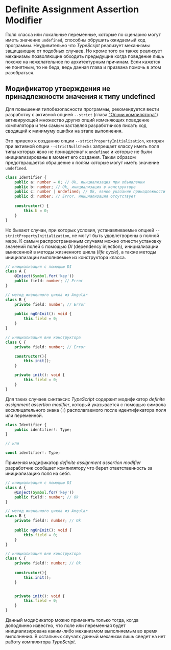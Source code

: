 # Definite Assignment Assertion Modifier
Поля класса или локальные переменные, которые по сценарию могут иметь значение `undefined`, способны обрушить ожидаемый ход программы. Неудивительно что _TypeScript_ реализует механизмы защищающие от подобных случаев. Но кроме того он также реализует механизмы позволяющие обходить предыдущие когда поведение лишь похоже на нежелательное по архитектурным причинам. Если кажется не понятным, то не беда, ведь данная глава и призвана помочь в этом разобраться.


## Модификатор утверждения не принадлежности значения к типу undefined

Для повышения типобезопасности программы, рекомендуется вести разработку с активной опцией `--strict` (глава [“Опции компилятора”](../060.(Компилятор)%20Опции%20компилятора)) активирующей множество других опций изменяющих поведение компилятора и тем самым заставляя разработчиков писать код сводящий к минимуму ошибки на этапе выполнения. 

Это привело к созданию опции `--strictPropertyInitialization`, которая при активной опции `--strictNullChecks` запрещает классу иметь поля типы которых явно не принадлежат к `undefined` и которые не были инициализированы в момент его создания. Таким образом предотвращается обращение к полям которые могут иметь значение `undefined`.

`````ts
class Identifier {
    public a: number = 0; // Ok, инициализация при объявлении
    public b: number; // Ok, инициализация в конструкторе
    public c: number | undefined; // Ok, явное указание принадлежности к типу Undefined
    public d: number; // Error, инициализация отсутствует
    
    constructor() {
        this.b = 0;
    }
}
`````

Но бывают случаи, при которых условия, устанавливаемые опцией `--strictPropertyInitialization`, не могут быть удовлетворены в полной мере. К самым распространенным случаям можно отнести установку значений полей с помощью _DI_ (dependency injection), инициализации вынесенной в методы  жизненного цикла (_life cycle_), а также методы инициализации выполняемые из конструктора класса.

`````ts
// инициализация с помощью DI
class A {
    @Inject(Symbol.for('key'))
    public field: number; // Error
}
`````

`````ts
// метод жизненного цикла из Angular
class B {
    private field: number; // Error
    
    public ngOnInit(): void {
        this.field = 0;
    }
}
`````

`````ts
// инициализация вне конструктора
class C {
    private field: number; // Error

    constructor(){
        this.init();
    }

    private init(): void {
        this.field = 0;
    }
}
`````

Для таких случаев синтаксис _TypeScript_ содержит модификатор _definite assignment assertion modifier_, который указывается с помощью символа восклицательного знака (`!`) располагаемого после идентификатора поля или переменной.

`````ts
class Identifier {
    public identifier!: Type;
}

// или

const identifier!: Type;
`````

Применяя модификатор _definite assignment assertion modifier_ разработчик сообщает компилятору что берет ответственность за инициализацию поля на себя.

`````ts
// инициализация с помощью DI
class A {
    @Inject(Symbol.for('key'))
    public field!: number; // Ok
}
`````

`````ts
// метод жизненного цикла из Angular
class B {
    private field!: number; // Ok
    
    public ngOnInit(): void {
        this.field = 0;
    }
}
`````

`````ts
// инициализация вне конструктора
class C {
    private field!: number; // Ok
    
    constructor(){
        this.init();
    }


    private init(): void {
        this.field = 0;
    }
}
`````
Данный модификатор можно применять только тогда, когда доподлинно известно, что поле или переменная будет инициализирована каким-либо механизмом выполняемым во время выполнения. В остальных случаях данный механизм лишь сведет на нет работу компилятора _TypeScript_.

 

